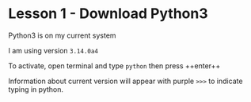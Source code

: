 # Lesson 1 - Download Python3

Python3 is on my current system

I am using version `3.14.0a4`

To activate, open terminal and type `python` then press ++enter++ 

Information about current version will appear with purple `>>>` to indicate typing in python.